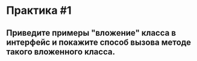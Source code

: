 # Практика #1
## Приведите примеры "вложение" класса в интерфейс и покажите способ вызова методе такого вложенного класса.